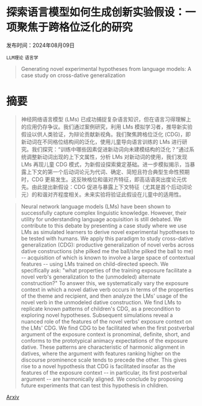 # 探索语言模型如何生成创新实验假设：一项聚焦于跨格位泛化的研究

发布时间：2024年08月09日

`LLM理论` `语言学`

> Generating novel experimental hypotheses from language models: A case study on cross-dative generalization

# 摘要

> 神经网络语言模型 (LMs) 已成功捕捉复杂语言知识，但在语言习得理解上的应用仍存争议。我们通过案例研究，利用 LMs 模拟学习者，推导新实验假设以供人类验证，为辩论贡献新视角。我们聚焦跨格位泛化 (CDG)，即新动词在不同格位结构间的泛化，使用儿童导向语言训练的 LMs 进行研究。我们探究：“训练中哪些因素促进新动词向未建模结构的泛化？”通过系统调整新动词出现的上下文属性，分析 LMs 对新动词的使用，我们发现 LMs 再现儿童 CDG 模式，为新假设探索奠定基础。进一步模拟揭示，当暴露上下文的第一个后动词论元为代词、确定、简短且符合典型生命性预期时，CDG 更易发生。这反映格位和谐对齐特征，即高话语突出度论元优先。由此提出新假设：CDG 促进与暴露上下文特征（尤其是首个后动词论元）的和谐对齐程度相关。未来实验将验证此假设在儿童中的适用性。

> Neural network language models (LMs) have been shown to successfully capture complex linguistic knowledge. However, their utility for understanding language acquisition is still debated. We contribute to this debate by presenting a case study where we use LMs as simulated learners to derive novel experimental hypotheses to be tested with humans. We apply this paradigm to study cross-dative generalization (CDG): productive generalization of novel verbs across dative constructions (she pilked me the ball/she pilked the ball to me) -- acquisition of which is known to involve a large space of contextual features -- using LMs trained on child-directed speech. We specifically ask: "what properties of the training exposure facilitate a novel verb's generalization to the (unmodeled) alternate construction?" To answer this, we systematically vary the exposure context in which a novel dative verb occurs in terms of the properties of the theme and recipient, and then analyze the LMs' usage of the novel verb in the unmodeled dative construction. We find LMs to replicate known patterns of children's CDG, as a precondition to exploring novel hypotheses. Subsequent simulations reveal a nuanced role of the features of the novel verbs' exposure context on the LMs' CDG. We find CDG to be facilitated when the first postverbal argument of the exposure context is pronominal, definite, short, and conforms to the prototypical animacy expectations of the exposure dative. These patterns are characteristic of harmonic alignment in datives, where the argument with features ranking higher on the discourse prominence scale tends to precede the other. This gives rise to a novel hypothesis that CDG is facilitated insofar as the features of the exposure context -- in particular, its first postverbal argument -- are harmonically aligned. We conclude by proposing future experiments that can test this hypothesis in children.

[Arxiv](https://arxiv.org/abs/2408.05086)